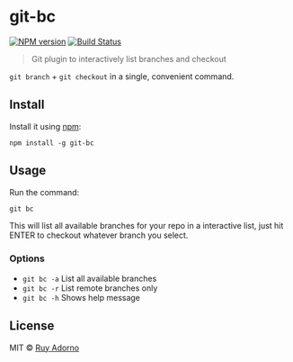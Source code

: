 # git-bc

[![NPM version][npm-image]][npm-url] [![Build Status][travis-image]][travis-url]

> Git plugin to interactively list branches and checkout


`git branch` + `git checkout` in a single, convenient command.


## Install

Install it using [npm](https://www.npmjs.com/):

```
npm install -g git-bc
```


## Usage

Run the command:

```js
git bc
```

This will list all available branches for your repo in a interactive list, just hit ENTER to checkout whatever branch you select.

### Options

- `git bc -a` List all available branches
- `git bc -r` List remote branches only
- `git bc -h` Shows help message


## License

MIT © [Ruy Adorno](http://ruyadorno.com)

[npm-url]: https://npmjs.org/package/git-bc
[npm-image]: https://badge.fury.io/js/git-bc.svg
[travis-url]: https://travis-ci.org/ruyadorno/git-bc
[travis-image]: https://travis-ci.org/ruyadorno/git-bc.svg?branch=master

